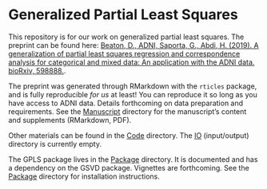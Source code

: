 Generalized Partial Least Squares
================

This repository is for our work on generalized partial least squares.
The preprint can be found here: [Beaton, D., ADNI, Saporta, G., Abdi, H.
(2019). A generalization of partial least squares regression and
correspondence analysis for categorical and mixed data: An application
with the ADNI data.
bioRxiv, 598888.](https://www.biorxiv.org/content/10.1101/598888v2).

The preprint was generated through RMarkdown with the `rticles` package,
and is fully reproducible *for us* at least\! You can reproduce it so
long as you have access to ADNI data. Details forthcoming on data
preparation and requirements. See the [Manuscript](/Manuscript/)
directory for the manuscript’s content and supplements (RMarkdown, PDF).

Other materials can be found in the [Code](/Code/) directory. The
[IO](/IO/) (input/output) directory is currently empty.

The GPLS package lives in the [Package](/Package/) directory. It is
documented and has a dependency on the GSVD package. Vignettes are
forthcoming. See the [Package](/Package/) directory for installation
instructions.
